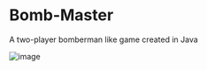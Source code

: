 # Bomb-Master
A two-player bomberman like game created in Java

![image](https://user-images.githubusercontent.com/42210250/229550602-b7c36fcd-255d-49de-9394-6773fb53a419.png)
